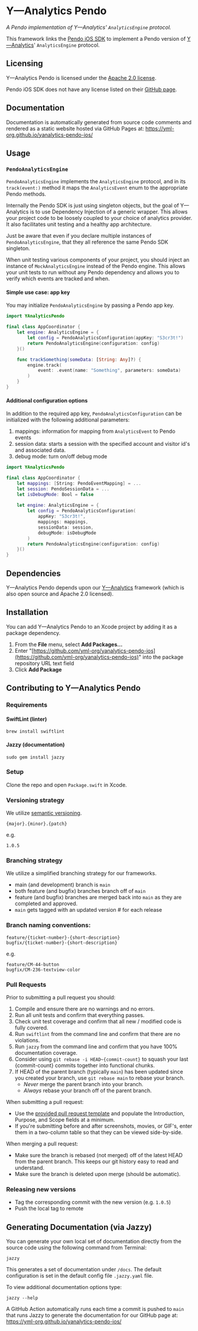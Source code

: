 # Y—Analytics Pendo
_A Pendo implementation of Y—Analytics' `AnalyticsEngine` protocol._

This framework links the [Pendo iOS SDK](https://github.com/pendo-io/pendo-mobile-ios) to implement a Pendo version of [Y—Analytics](https://github.com/yml-org/yanalytics-ios)' `AnalyticsEngine` protocol.

Licensing
----------
Y—Analytics Pendo is licensed under the [Apache 2.0 license](LICENSE).

Pendo iOS SDK does not have any license listed on their [GitHub page](https://github.com/pendo-io/pendo-mobile-ios).

Documentation
----------

Documentation is automatically generated from source code comments and rendered as a static website hosted via GitHub Pages at: https://yml-org.github.io/yanalytics-pendo-ios/

Usage
----------

### `PendoAnalyticsEngine`

`PendoAnalyticsEngine` implements the `AnalyticsEngine` protocol, and in its `track(event:)` method it maps the `AnalyticsEvent` enum to the appropriate Pendo methods.

Internally the Pendo SDK is just using singleton objects, but the goal of Y—Analytics is to use Dependency Injection of a generic wrapper. This allows your project code to be loosely coupled to your choice of analytics provider. It also facilitates unit testing and a healthy app architecture.

Just be aware that even if you declare multiple instances of `PendoAnalyticsEngine`, that they all reference the same Pendo SDK singleton.

When unit testing various components of your project, you should inject an instance of `MockAnalyticsEngine` instead of the Pendo engine. This allows your unit tests to run without any Pendo dependency and allows you to verify which events are tracked and when.

#### Simple use case: app key
You may initialize `PendoAnalyticsEngine` by passing a Pendo app key.

```swift
import YAnalyticsPendo

final class AppCoordinator {
    let engine: AnalyticsEngine = {
        let config = PendoAnalyticsConfiguration(appKey: "S3cr3t!")
        return PendoAnalyticsEngine(configuration: config)
    }()

    func trackSomething(someData: [String: Any]?) {
        engine.track(
            event: .event(name: "Something", parameters: someData)
        )
    }
}
```

#### Additional configuration options
In addition to the required app key, `PendoAnalyticsConfiguration` can be initialized with the following additional parameters:

1. mappings: information for mapping from `AnalyticsEvent` to Pendo events
2. session data: starts a session with the specified account and visitor id's and associated data.
3. debug mode: turn on/off debug mode

```swift
import YAnalyticsPendo

final class AppCoordinator {
    let mappings: [String: PendoEventMapping] = ...
    let session: PendoSessionData = ...
    let isDebugMode: Bool = false
    
    let engine: AnalyticsEngine = {
        let config = PendoAnalyticsConfiguration(
            appKey: "S3cr3t!",
            mappings: mappings,
            sessionData: session,
            debugMode: isDebugMode
        )
        return PendoAnalyticsEngine(configuration: config)
    }()
}
```

Dependencies
----------

Y—Analytics Pendo depends upon our [Y—Analytics](https://github.com/yml-org/yanalytics-ios) framework (which is also open source and Apache 2.0 licensed).

Installation
----------

You can add Y—Analytics Pendo to an Xcode project by adding it as a package dependency.

1. From the **File** menu, select **Add Packages...**
2. Enter "[https://github.com/yml-org/yanalytics-pendo-ios](https://github.com/yml-org/yanalytics-pendo-ios)" into the package repository URL text field
3. Click **Add Package**

Contributing to Y—Analytics Pendo
----------

### Requirements

#### SwiftLint (linter)
```
brew install swiftlint
```

#### Jazzy (documentation)
```
sudo gem install jazzy
```

### Setup

Clone the repo and open `Package.swift` in Xcode.

### Versioning strategy

We utilize [semantic versioning](https://semver.org).

```
{major}.{minor}.{patch}
```

e.g.

```
1.0.5
```

### Branching strategy

We utilize a simplified branching strategy for our frameworks.

* main (and development) branch is `main`
* both feature (and bugfix) branches branch off of `main`
* feature (and bugfix) branches are merged back into `main` as they are completed and approved.
* `main` gets tagged with an updated version # for each release
 
### Branch naming conventions:

```
feature/{ticket-number}-{short-description}
bugfix/{ticket-number}-{short-description}
```
e.g.
```
feature/CM-44-button
bugfix/CM-236-textview-color
```

### Pull Requests

Prior to submitting a pull request you should:

1. Compile and ensure there are no warnings and no errors.
2. Run all unit tests and confirm that everything passes.
3. Check unit test coverage and confirm that all new / modified code is fully covered.
4. Run `swiftlint` from the command line and confirm that there are no violations.
5. Run `jazzy` from the command line and confirm that you have 100% documentation coverage.
6. Consider using `git rebase -i HEAD~{commit-count}` to squash your last {commit-count} commits together into functional chunks.
7. If HEAD of the parent branch (typically `main`) has been updated since you created your branch, use `git rebase main` to rebase your branch.
    * _Never_ merge the parent branch into your branch.
    * _Always_ rebase your branch off of the parent branch.

When submitting a pull request:

* Use the [provided pull request template](.github/pull_request_template.md) and populate the Introduction, Purpose, and Scope fields at a minimum.
* If you're submitting before and after screenshots, movies, or GIF's, enter them in a two-column table so that they can be viewed side-by-side.

When merging a pull request:

* Make sure the branch is rebased (not merged) off of the latest HEAD from the parent branch. This keeps our git history easy to read and understand.
* Make sure the branch is deleted upon merge (should be automatic).

### Releasing new versions
* Tag the corresponding commit with the new version (e.g. `1.0.5`)
* Push the local tag to remote

Generating Documentation (via Jazzy)
----------

You can generate your own local set of documentation directly from the source code using the following command from Terminal:
```
jazzy
```
This generates a set of documentation under `/docs`. The default configuration is set in the default config file `.jazzy.yaml` file.

To view additional documentation options type:
```
jazzy --help
```
A GitHub Action automatically runs each time a commit is pushed to `main` that runs Jazzy to generate the documentation for our GitHub page at: https://yml-org.github.io/yanalytics-pendo-ios/
